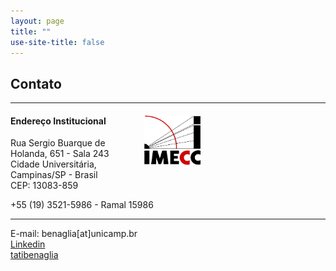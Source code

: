 ```yaml
---
layout: page
title: ""
use-site-title: false
---
```


## <i class="fa fa-envelope"></i> Contato

----

<div class="columns-2">
<img src="/img/logo-imecc.png" style="float: right; margin-right: 200px;" width="90">

<h4>Endereço Institucional </h4>
Rua Sergio Buarque de Holanda, 651 - Sala 243 <br />
Cidade Universitária, Campinas/SP - Brasil <br />
CEP: 13083-859 <br />

<i class="fa fa-phone"></i> +55 (19) 3521-5986 - Ramal 15986

</div>

----

<i class="fa fa-at"></i> E-mail: benaglia[at]unicamp.br <br />
<i class="fa fa-linkedin"></i>  [Linkedin](https://www.linkedin.com/in/tatiana-benaglia-6231291/) <br />
<i class="fa fa-github"></i> [tatibenaglia](https://github.com/tatibenaglia)
